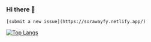 ### Hi there 👋
    [submit a new issue](https://sorawayfy.netlify.app/)
  [![Top Langs](https://github-readme-stats.vercel.app/api/top-langs/?username=sorawayfy&layout=compact)](https://github.com/anuraghazra/github-readme-stats)
<!--
**sorawayfy/sorawayfy** is a ✨ _special_ ✨ repository because its `README.md` (this file) appears on your GitHub profile.

Here are some ideas to get you started:

- 🔭 I’m currently working on ...
- 🌱 I’m currently learning ...
- 👯 I’m looking to collaborate on ...
- 🤔 I’m looking for help with ...
- 💬 Ask me about ...
- 📫 How to reach me: ...
- 😄 Pronouns: ...
- ⚡ Fun fact: ...
-->
